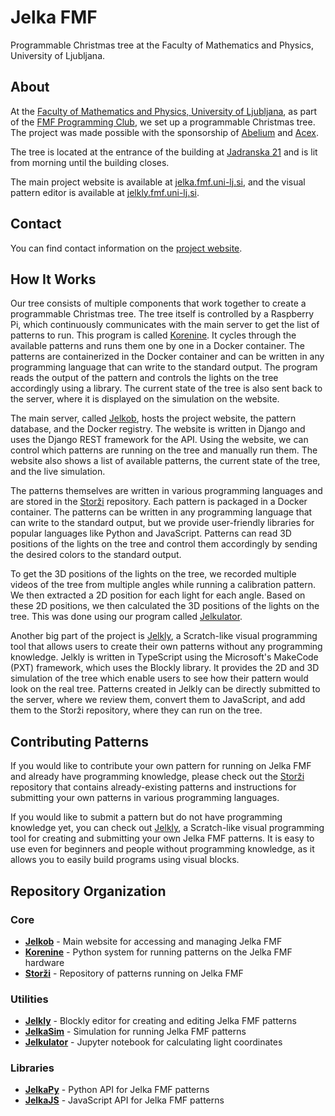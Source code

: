 # Jelka FMF

Programmable Christmas tree at the Faculty of Mathematics and Physics, University of Ljubljana.

## About

At the [Faculty of Mathematics and Physics, University of Ljubljana](https://www.fmf.uni-lj.si/), as
part of the [FMF Programming Club](https://programerski-klub-fmf.github.io/), we set up a programmable
Christmas tree. The project was made possible with the sponsorship of [Abelium](https://abelium.si/)
and [Acex](https://acex.si/).

The tree is located at the entrance of the building at [Jadranska 21](https://www.google.si/maps/place/Jadranska+ulica+21,+1000+Ljubljana)
and is lit from morning until the building closes.

The main project website is available at [jelka.fmf.uni-lj.si](https://jelka.fmf.uni-lj.si/), and
the visual pattern editor is available at [jelkly.fmf.uni-lj.si](https://jelkly.fmf.uni-lj.si/).

## Contact

You can find contact information on the [project website](https://jelka.fmf.uni-lj.si/contact/).

## How It Works

Our tree consists of multiple components that work together to create a programmable Christmas tree.
The tree itself is controlled by a Raspberry Pi, which continuously communicates with the main server
to get the list of patterns to run. This program is called [Korenine](https://github.com/Jelka-FMF/Korenine).
It cycles through the available patterns and runs them one by one in a Docker container. The patterns
are containerized in the Docker container and can be written in any programming language that can write
to the standard output. The program reads the output of the pattern and controls the lights on the tree
accordingly using a library. The current state of the tree is also sent back to the server, where it
is displayed on the simulation on the website.

The main server, called [Jelkob](https://github.com/Jelka-FMF/Jelkob), hosts the project website, the
pattern database, and the Docker registry. The website is written in Django and uses the Django REST
framework for the API. Using the website, we can control which patterns are running on the tree and
manually run them. The website also shows a list of available patterns, the current state of the tree,
and the live simulation.

The patterns themselves are written in various programming languages and are stored in the
[Storži](https://github.com/Jelka-FMF/Storzi) repository. Each pattern is packaged in a Docker container.
The patterns can be written in any programming language that can write to the standard output, but we
provide user-friendly libraries for popular languages like Python and JavaScript. Patterns can read 3D
positions of the lights on the tree and control them accordingly by sending the desired colors to the
standard output.

To get the 3D positions of the lights on the tree, we recorded multiple videos of the tree from multiple
angles while running a calibration pattern. We then extracted a 2D position for each light for each angle.
Based on these 2D positions, we then calculated the 3D positions of the lights on the tree. This was done
using our program called [Jelkulator](https://github.com/Jelka-FMF/Jelkulator).

Another big part of the project is [Jelkly](https://github.com/Jelka-FMF/Jelkly), a Scratch-like visual
programming tool that allows users to create their own patterns without any programming knowledge. Jelkly
is written in TypeScript using the Microsoft's MakeCode (PXT) framework, which uses the Blockly library.
It provides the 2D and 3D simulation of the tree which enable users to see how their pattern would look
on the real tree. Patterns created in Jelkly can be directly submitted to the server, where we review
them, convert them to JavaScript, and add them to the Storži repository, where they can run on the tree. 

## Contributing Patterns

If you would like to contribute your own pattern for running on Jelka FMF and already have programming
knowledge, please check out the [Storži](https://github.com/Jelka-FMF/Storzi) repository that contains
already-existing patterns and instructions for submitting your own patterns in various programming
languages.

If you would like to submit a pattern but do not have programming knowledge yet, you can check out
[Jelkly](https://jelkly.fmf.uni-lj.si/docs), a Scratch-like visual programming tool for creating and
submitting your own Jelka FMF patterns. It is easy to use even for beginners and people without
programming knowledge, as it allows you to easily build programs using visual blocks. 

## Repository Organization

### Core

- **[Jelkob](https://github.com/Jelka-FMF/Jelkob)** - Main website for accessing and managing Jelka FMF
- **[Korenine](https://github.com/Jelka-FMF/Korenine)** - Python system for running patterns on the Jelka FMF hardware
- **[Storži](https://github.com/Jelka-FMF/Storzi)** - Repository of patterns running on Jelka FMF

### Utilities

- **[Jelkly](https://github.com/Jelka-FMF/Jelkly)** - Blockly editor for creating and editing Jelka FMF patterns
- **[JelkaSim](https://github.com/Jelka-FMF/JelkaSim)** - Simulation for running Jelka FMF patterns
- **[Jelkulator](https://github.com/Jelka-FMF/Jelkulator)** - Jupyter notebook for calculating light coordinates 

### Libraries

- **[JelkaPy](https://github.com/Jelka-FMF/JelkaPy)** - Python API for Jelka FMF patterns
- **[JelkaJS](https://github.com/Jelka-FMF/JelkaJS)** - JavaScript API for Jelka FMF patterns
